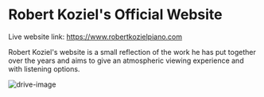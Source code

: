 <h1>Robert Koziel's Official Website</h1>
<p>Live website link: <a href="https://www.robertkozielpiano.com">https://www.robertkozielpiano.com</a></p>
<p>Robert Koziel's website is a small reflection of the work he has put together over the years and aims to give an atmospheric viewing experience and with listening options.</p>

![drive-image](https://drive.google.com/uc?export=view&id=1HS4nDxV5Q2g1CJxWEszos2hzaWsfi3Bp)
